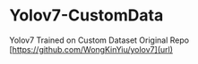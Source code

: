 # Yolov7-CustomData
Yolov7 Trained on Custom Dataset
Original Repo [https://github.com/WongKinYiu/yolov7](url)
